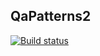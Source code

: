 ## QaPatterns2
[![Build status](https://ci.appveyor.com/api/projects/status/a3xjnnxtrbwjhcgb?svg=true)](https://ci.appveyor.com/project/GreeceNut/qapatterns2)
